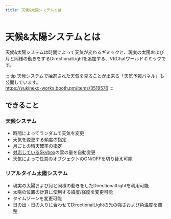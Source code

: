 ```yaml
---
title: 天候&太陽システムとは
---
```


# 天候&太陽システムとは
天候&太陽システムは時間によって天気が変わるギミックと、現実の太陽および月と同様の動きをするDirectionalLightを追加する、VRChatワールドギミックです。

::: tip
天候システムで抽選された天気を見ることが出来る「天気予報パネル」も公開しています。  
https://yukineko-works.booth.pm/items/3519576
:::

## できること
### 天候システム
- 時間によってランダムで天気を変更
- 天気を変更する頻度の指定
- 月ごとの晴天確率の指定
- [対応しているSkybox](./supported-skybox)の雲の量を自動変更
- 天気によって任意のオブジェクトのON/OFFを切り替え可能

### リアルタイム太陽システム
- 現実の太陽および月と同様の動きをしたDirectionalLightを利用可能
- 太陽の位置の計算に使用する緯度/経度を変更可能
- タイムゾーンを変更可能
- 日の出・日の入りに合わせてDirectionalLightの光の強さおよび色温度を調整
